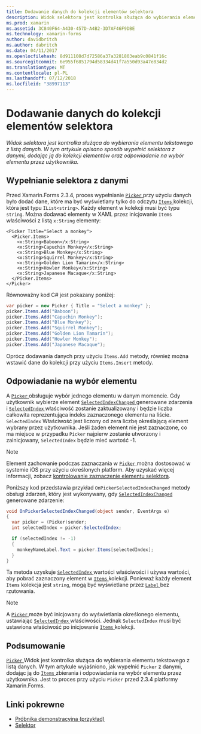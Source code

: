 ```yaml
---
title: Dodawanie danych do kolekcji elementów selektora
description: Widok selektora jest kontrolka służąca do wybierania elementu tekstowego z listą danych. W tym artykule opisano sposób wypełnić selektora z danymi, dodając ją do kolekcji elementów oraz odpowiadanie na wybór elementu przez użytkownika.
ms.prod: xamarin
ms.assetid: 3C840F64-A430-457D-A4B2-3D7AF46F9DBE
ms.technology: xamarin-forms
author: davidbritch
ms.author: dabritch
ms.date: 04/11/2017
ms.openlocfilehash: 8d911108d7d72586a37a3281803eab9c0841f16c
ms.sourcegitcommit: 6e955f6851794d58334d41f7a550d93a47e834d2
ms.translationtype: MT
ms.contentlocale: pl-PL
ms.lasthandoff: 07/12/2018
ms.locfileid: "38997113"
---
```

# <a name="adding-data-to-a-pickers-items-collection"></a>Dodawanie danych do kolekcji elementów selektora

_Widok selektora jest kontrolka służąca do wybierania elementu tekstowego z listą danych. W tym artykule opisano sposób wypełnić selektora z danymi, dodając ją do kolekcji elementów oraz odpowiadanie na wybór elementu przez użytkownika._

## <a name="populating-a-picker-with-data"></a>Wypełnianie selektora z danymi

Przed Xamarin.Forms 2.3.4, proces wypełnianie [ `Picker` ](xref:Xamarin.Forms.Picker) przy użyciu danych było dodać dane, które ma być wyświetlany tylko do odczytu [ `Items` ](xref:Xamarin.Forms.Picker.Items) kolekcji, która jest typu `IList<string>`. Każdy element w kolekcji musi być typu `string`. Można dodawać elementy w XAML przez inicjowanie `Items` właściwości z listą `x:String` elementy:

```xaml
<Picker Title="Select a monkey">
  <Picker.Items>
    <x:String>Baboon</x:String>
    <x:String>Capuchin Monkey</x:String>
    <x:String>Blue Monkey</x:String>
    <x:String>Squirrel Monkey</x:String>
    <x:String>Golden Lion Tamarin</x:String>
    <x:String>Howler Monkey</x:String>
    <x:String>Japanese Macaque</x:String>
  </Picker.Items>
</Picker>
```

Równoważny kod C# jest pokazany poniżej:

```csharp
var picker = new Picker { Title = "Select a monkey" };
picker.Items.Add("Baboon");
picker.Items.Add("Capuchin Monkey");
picker.Items.Add("Blue Monkey");
picker.Items.Add("Squirrel Monkey");
picker.Items.Add("Golden Lion Tamarin");
picker.Items.Add("Howler Monkey");
picker.Items.Add("Japanese Macaque");
```

Oprócz dodawania danych przy użyciu `Items.Add` metody, również można wstawić dane do kolekcji przy użyciu `Items.Insert` metody.

## <a name="responding-to-item-selection"></a>Odpowiadanie na wybór elementu

A [ `Picker` ](xref:Xamarin.Forms.Picker) obsługuje wybór jednego elementu w danym momencie. Gdy użytkownik wybierze element [ `SelectedIndexChanged` ](xref:Xamarin.Forms.Picker.SelectedIndexChanged) generowane zdarzenia i [ `SelectedIndex` ](xref:Xamarin.Forms.Picker.SelectedIndex) właściwość zostanie zaktualizowany i będzie liczba całkowita reprezentująca indeks zaznaczonego elementu na liście. `SelectedIndex` Właściwość jest liczony od zera liczbę określającą element wybrany przez użytkownika. Jeśli żaden element nie jest zaznaczone, co ma miejsce w przypadku `Picker` najpierw zostanie utworzony i zainicjowany, `SelectedIndex` będzie mieć wartość -1.

> [!NOTE]
> Element zachowanie podczas zaznaczania w [ `Picker` ](xref:Xamarin.Forms.Picker) można dostosować w systemie iOS przy użyciu określonych platform. Aby uzyskać więcej informacji, zobacz [kontrolowanie zaznaczenie elementu selektora](~/xamarin-forms/platform/platform-specifics/consuming/ios.md#picker_update_mode).

Poniższy kod przedstawia przykład `OnPickerSelectedIndexChanged` metody obsługi zdarzeń, który jest wykonywany, gdy [ `SelectedIndexChanged` ](xref:Xamarin.Forms.Picker.SelectedIndexChanged) generowane zdarzenie:

```csharp
void OnPickerSelectedIndexChanged(object sender, EventArgs e)
{
  var picker = (Picker)sender;
  int selectedIndex = picker.SelectedIndex;

  if (selectedIndex != -1)
  {
    monkeyNameLabel.Text = picker.Items[selectedIndex];
  }
}
```

Ta metoda uzyskuje [ `SelectedIndex` ](xref:Xamarin.Forms.Picker.SelectedIndex) wartości właściwości i używa wartości, aby pobrać zaznaczony element w [ `Items` ](xref:Xamarin.Forms.Picker.Items) kolekcji. Ponieważ każdy element `Items` kolekcja jest `string`, mogą być wyświetlane przez [ `Label` ](xref:Xamarin.Forms.Label) bez rzutowania.

> [!NOTE]
> A [ `Picker` ](xref:Xamarin.Forms.Picker) może być inicjowany do wyświetlania określonego elementu, ustawiając [ `SelectedIndex` ](xref:Xamarin.Forms.Picker.SelectedIndex) właściwości. Jednak `SelectedIndex` musi być ustawiona właściwość po inicjowanie [ `Items` ](xref:Xamarin.Forms.Picker.Items) kolekcji.

## <a name="summary"></a>Podsumowanie

[ `Picker` ](xref:Xamarin.Forms.Picker) Widok jest kontrolka służąca do wybierania elementu tekstowego z listą danych. W tym artykule wyjaśniono, jak wypełnić `Picker` z danymi, dodając ją do [ `Items` ](xref:Xamarin.Forms.Picker.Items) zbierania i odpowiadania na wybór elementu przez użytkownika. Jest to proces przy użyciu `Picker` przed 2.3.4 platformy Xamarin.Forms.


## <a name="related-links"></a>Linki pokrewne

- [Próbnika demonstracyjna (przykład)](https://developer.xamarin.com/samples/xamarin-forms/UserInterface/PickerDemo/)
- [Selektor](xref:Xamarin.Forms.Picker)
